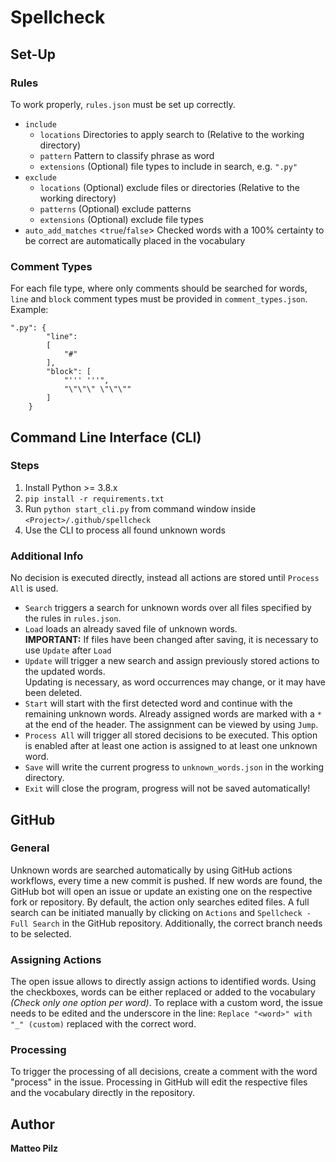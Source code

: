 # Spellcheck


## Set-Up

### Rules
To work properly, `rules.json` must be set up correctly.
- `include`
  - `locations` Directories to apply search to (Relative to the working directory)
  - `pattern` Pattern to classify phrase as word
  - `extensions` (Optional) file types to include in search, e.g. `".py"`
- `exclude` 
  - `locations` (Optional) exclude files or directories (Relative to the working directory)
  - `patterns` (Optional) exclude patterns
  - `extensions` (Optional) exclude file types
- `auto_add_matches` <`true`/`false`> Checked words with a 100% certainty to be correct are automatically placed in the
vocabulary

### Comment Types
For each file type, where only comments should be searched for words, `line` and `block` comment types must be provided
in `comment_types.json`.  
Example: 
```
".py": {
        "line":  
        [
            "#"
        ],
        "block": [
            "''' '''",
            "\"\"\" \"\"\""
        ]
    }
```

## Command Line Interface (CLI)

### Steps
1. Install Python >= 3.8.x
2. `pip install -r requirements.txt`
3. Run `python start_cli.py` from command window inside `<Project>/.github/spellcheck`
4. Use the CLI to process all found unknown words

### Additional Info
No decision is executed directly, instead all actions are stored until `Process All` is used.
- `Search` triggers a search for unknown words over all files specified by the rules in `rules.json`.
- `Load` loads an already saved file of unknown words.  
   **IMPORTANT:** If files have been changed after saving, it is necessary to use `Update` after `Load`
- `Update` will trigger a new search and assign previously stored actions to the updated words.  
  Updating is necessary, as word occurrences may change, or it may have been deleted. 
- `Start` will start with the first detected word and continue with the remaining unknown words.
  Already assigned words are marked with a `*` at the end of the header. The assignment can be viewed by using `Jump`.
- `Process All` will trigger all stored decisions to be executed. 
  This option is enabled after at least one action is assigned to at least one unknown word.
- `Save` will write the current progress to `unknown_words.json` in the working directory.
- `Exit` will close the program, progress will not be saved automatically!


## GitHub

### General
Unknown words are searched automatically by using GitHub actions workflows, every time a new commit is pushed. 
If new words are found, the GitHub bot will open an issue or update an existing one on the respective fork or repository.
By default, the action only searches edited files. A full search can be initiated manually by clicking on `Actions` and 
`Spellcheck - Full Search` in the GitHub repository. Additionally, the correct branch needs to be selected.

### Assigning Actions
The open issue allows to directly assign actions to identified words. Using the checkboxes, words can be either replaced
or added to the vocabulary *(Check only one option per word)*. To replace with a custom word, the issue needs to be edited
and the underscore in the line: `Replace "<word>" with "_" (custom)` replaced with the correct word.

### Processing
To trigger the processing of all decisions, create a comment with the word "process" in the issue. Processing in GitHub
will edit the respective files and the vocabulary directly in the repository.


## Author
**Matteo Pilz**
